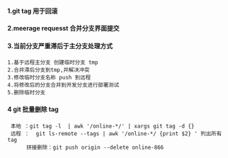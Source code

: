 #### 1.git tag 用于回滚
#### 2.meerage requesst 合并分支界面提交
#### 3.当前分支严重滞后于主分支处理方式
```
1.基于远程主分支 创建临时分支 tmp
2.合并滞后分支到tmp,并解决冲突
3.修改临时分支名称 push 到远程
4.将修改后的分支合并到开发分支进行部署测试
5.删除临时分支
```
#### 4 git 批量删除 tag
```
 本地 ：git tag -l  | awk '/online-*/' | xargs git tag -d {}
 远程 ：  git ls-remote --tags | awk '/online-*/ {print $2} ' 列出所有tag
      拼接删除：git push origin --delete online-866
```
